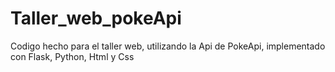 # Taller_web_pokeApi
Codigo hecho para el taller web, utilizando la Api de PokeApi, implementado con Flask, Python, Html y Css
